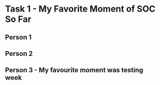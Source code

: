# Task 1 - My Favorite Moment of SOC So Far

## Person 1

## Person 2

## Person 3 - My favourite moment was testing week
